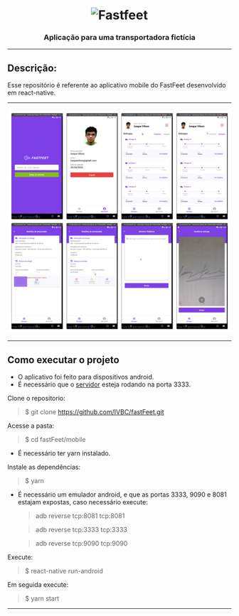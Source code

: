 <h1 align="center">
  <img alt="Fastfeet" title="Fastfeet" src="https://raw.githubusercontent.com/Rocketseat/bootcamp-gostack-desafio-02/master/.github/logo.png" width="300px" />
<h3 align="center">
  Aplicação para uma transportadora fictícia
</h3>
</h1>

---

## Descrição:

Esse repositório é referente ao aplicativo mobile do FastFeet desenvolvido em react-native.

---

<div align="center">
  <img alt="FastfeetMobile" title="FastfeetMobile" src="https://github.com/IVBC/fastFeet/blob/master/screenshot/mobile.jpg?raw=true" />
</div>

---

## Como executar o projeto
- O aplicativo foi feito para dispositivos android.
- É necessário que o [servidor](https://github.com/IVBC/fastFeet/tree/master/backend) esteja rodando na porta 3333.

Clone o repositorio:

> \$ git clone https://github.com/IVBC/fastFeet.git

Acesse a pasta:

> \$ cd fastFeet/mobile

- É necessário ter yarn instalado.

Instale as dependências:

> \$ yarn

- É necessário um emulador android, e que as portas 3333, 9090 e 8081 estajam expostas, caso necessário execute:

  > adb reverse tcp:8081 tcp:8081

  > adb reverse tcp:3333 tcp:3333

  > adb reverse tcp:9090 tcp:9090

Execute:

> \$ react-native run-android

Em seguida execute:

> \$ yarn start

---
